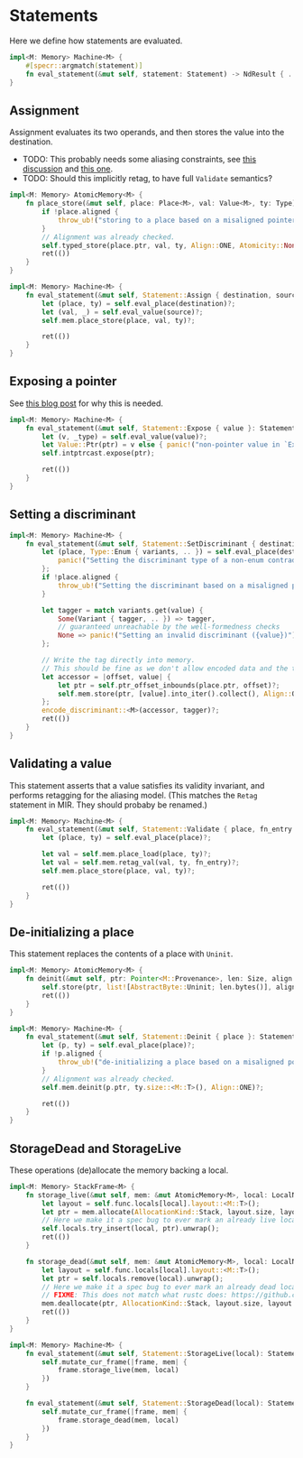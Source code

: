 
# Statements

Here we define how statements are evaluated.

```rust
impl<M: Memory> Machine<M> {
    #[specr::argmatch(statement)]
    fn eval_statement(&mut self, statement: Statement) -> NdResult { .. }
}
```

## Assignment

Assignment evaluates its two operands, and then stores the value into the destination.

- TODO: This probably needs some aliasing constraints, see [this discussion](https://github.com/rust-lang/rust/issues/68364)
  and [this one](https://github.com/rust-lang/unsafe-code-guidelines/issues/417).
- TODO: Should this implicitly retag, to have full `Validate` semantics?

```rust
impl<M: Memory> AtomicMemory<M> {
    fn place_store(&mut self, place: Place<M>, val: Value<M>, ty: Type) -> Result {
        if !place.aligned {
            throw_ub!("storing to a place based on a misaligned pointer");
        }
        // Alignment was already checked.
        self.typed_store(place.ptr, val, ty, Align::ONE, Atomicity::None)?;
        ret(())
    }
}

impl<M: Memory> Machine<M> {
    fn eval_statement(&mut self, Statement::Assign { destination, source }: Statement) -> NdResult {
        let (place, ty) = self.eval_place(destination)?;
        let (val, _) = self.eval_value(source)?;
        self.mem.place_store(place, val, ty)?;

        ret(())
    }
}
```

## Exposing a pointer

See [this blog post](https://www.ralfj.de/blog/2022/04/11/provenance-exposed.html) for why this is needed.

```rust
impl<M: Memory> Machine<M> {
    fn eval_statement(&mut self, Statement::Expose { value }: Statement) -> NdResult {
        let (v, _type) = self.eval_value(value)?;
        let Value::Ptr(ptr) = v else { panic!("non-pointer value in `Expose`") };
        self.intptrcast.expose(ptr);

        ret(())
    }
}
```

## Setting a discriminant

```rust
impl<M: Memory> Machine<M> {
    fn eval_statement(&mut self, Statement::SetDiscriminant { destination, value }: Statement) -> NdResult {
        let (place, Type::Enum { variants, .. }) = self.eval_place(destination)? else {
            panic!("Setting the discriminant type of a non-enum contradicts well-formedness.");
        };
        if !place.aligned {
            throw_ub!("Setting the discriminant based on a misaligned pointer");
        }

        let tagger = match variants.get(value) {
            Some(Variant { tagger, .. }) => tagger,
            // guaranteed unreachable by the well-formedness checks
            None => panic!("Setting an invalid discriminant ({value})"),
        };

        // Write the tag directly into memory.
        // This should be fine as we don't allow encoded data and the tag to overlap for valid enum variants.
        let accessor = |offset, value| {
            let ptr = self.ptr_offset_inbounds(place.ptr, offset)?;
            self.mem.store(ptr, [value].into_iter().collect(), Align::ONE, Atomicity::None)
        };
        encode_discriminant::<M>(accessor, tagger)?;
        ret(())
    }
}
```

## Validating a value

This statement asserts that a value satisfies its validity invariant, and performs retagging for the aliasing model.
(This matches the `Retag` statement in MIR. They should probaby be renamed.)

```rust
impl<M: Memory> Machine<M> {
    fn eval_statement(&mut self, Statement::Validate { place, fn_entry }: Statement) -> NdResult {
        let (place, ty) = self.eval_place(place)?;

        let val = self.mem.place_load(place, ty)?;
        let val = self.mem.retag_val(val, ty, fn_entry)?;
        self.mem.place_store(place, val, ty)?;

        ret(())
    }
}
```

## De-initializing a place

This statement replaces the contents of a place with `Uninit`.

```rust
impl<M: Memory> AtomicMemory<M> {
    fn deinit(&mut self, ptr: Pointer<M::Provenance>, len: Size, align: Align) -> Result {
        self.store(ptr, list![AbstractByte::Uninit; len.bytes()], align, Atomicity::None)?;
        ret(())
    }
}

impl<M: Memory> Machine<M> {
    fn eval_statement(&mut self, Statement::Deinit { place }: Statement) -> NdResult {
        let (p, ty) = self.eval_place(place)?;
        if !p.aligned {
            throw_ub!("de-initializing a place based on a misaligned pointer");
        }
        // Alignment was already checked.
        self.mem.deinit(p.ptr, ty.size::<M::T>(), Align::ONE)?;

        ret(())
    }
}
```

## StorageDead and StorageLive

These operations (de)allocate the memory backing a local.

```rust
impl<M: Memory> StackFrame<M> {
    fn storage_live(&mut self, mem: &mut AtomicMemory<M>, local: LocalName) -> NdResult {
        let layout = self.func.locals[local].layout::<M::T>();
        let ptr = mem.allocate(AllocationKind::Stack, layout.size, layout.align)?;
        // Here we make it a spec bug to ever mark an already live local as live.
        self.locals.try_insert(local, ptr).unwrap();
        ret(())
    }

    fn storage_dead(&mut self, mem: &mut AtomicMemory<M>, local: LocalName) -> NdResult {
        let layout = self.func.locals[local].layout::<M::T>();
        let ptr = self.locals.remove(local).unwrap();
        // Here we make it a spec bug to ever mark an already dead local as dead.
        // FIXME: This does not match what rustc does: https://github.com/rust-lang/rust/issues/98896.
        mem.deallocate(ptr, AllocationKind::Stack, layout.size, layout.align)?;
        ret(())
    }
}

impl<M: Memory> Machine<M> {
    fn eval_statement(&mut self, Statement::StorageLive(local): Statement) -> NdResult {
        self.mutate_cur_frame(|frame, mem| {
            frame.storage_live(mem, local)
        })
    }

    fn eval_statement(&mut self, Statement::StorageDead(local): Statement) -> NdResult {
        self.mutate_cur_frame(|frame, mem| {
            frame.storage_dead(mem, local)
        })
    }
}
```
